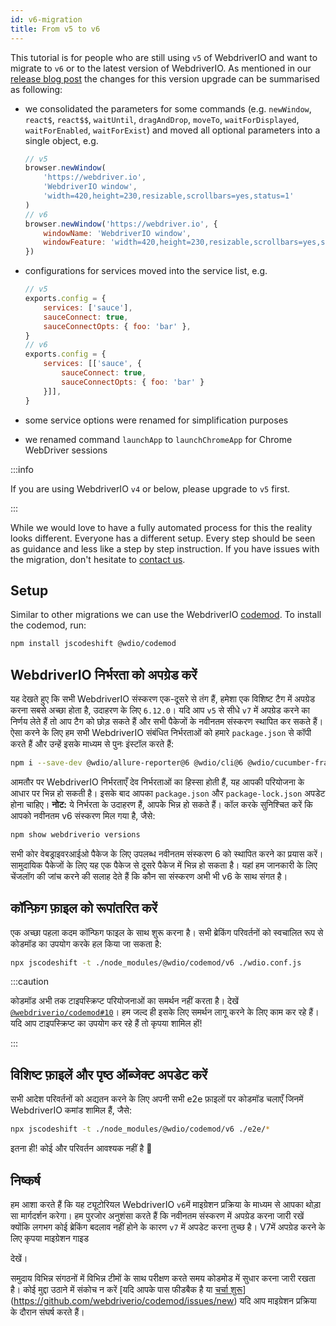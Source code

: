 ```yaml
---
id: v6-migration
title: From v5 to v6
---
```


This tutorial is for people who are still using `v5` of WebdriverIO and want to migrate to `v6` or to the latest version of WebdriverIO. As mentioned in our [release blog post](https://webdriver.io/blog/2020/03/26/webdriverio-v6-released) the changes for this version upgrade can be summarised as following:

- we consolidated the parameters for some commands (e.g. `newWindow`, `react$`, `react$$`, `waitUntil`, `dragAndDrop`, `moveTo`, `waitForDisplayed`, `waitForEnabled`, `waitForExist`) and moved all optional parameters into a single object, e.g.

    ```js
    // v5
    browser.newWindow(
        'https://webdriver.io',
        'WebdriverIO window',
        'width=420,height=230,resizable,scrollbars=yes,status=1'
    )
    // v6
    browser.newWindow('https://webdriver.io', {
        windowName: 'WebdriverIO window',
        windowFeature: 'width=420,height=230,resizable,scrollbars=yes,status=1'
    })
    ```

- configurations for services moved into the service list, e.g.

    ```js
    // v5
    exports.config = {
        services: ['sauce'],
        sauceConnect: true,
        sauceConnectOpts: { foo: 'bar' },
    }
    // v6
    exports.config = {
        services: [['sauce', {
            sauceConnect: true,
            sauceConnectOpts: { foo: 'bar' }
        }]],
    }
    ```

- some service options were renamed for simplification purposes
- we renamed command `launchApp` to `launchChromeApp` for Chrome WebDriver sessions

:::info

If you are using WebdriverIO `v4` or below, please upgrade to `v5` first.

:::

While we would love to have a fully automated process for this the reality looks different. Everyone has a different setup. Every step should be seen as guidance and less like a step by step instruction. If you have issues with the migration, don't hesitate to [contact us](https://github.com/webdriverio/codemod/discussions/new).

## Setup

Similar to other migrations we can use the WebdriverIO [codemod](https://github.com/webdriverio/codemod). To install the codemod, run:

```sh
npm install jscodeshift @wdio/codemod
```

## WebdriverIO निर्भरता को अपग्रेड करें

यह देखते हुए कि सभी WebdriverIO संस्करण एक-दूसरे से तंग हैं, हमेशा एक विशिष्ट टैग में अपग्रेड करना सबसे अच्छा होता है, उदाहरण के लिए `6.12.0`। यदि आप `v5` से सीधे `v7` में अपग्रेड करने का निर्णय लेते हैं तो आप टैग को छोड़ सकते हैं और सभी पैकेजों के नवीनतम संस्करण स्थापित कर सकते हैं। ऐसा करने के लिए हम सभी WebdriverIO संबंधित निर्भरताओं को हमारे `package.json` से कॉपी करते हैं और उन्हें इसके माध्यम से पुनः इंस्टॉल करते हैं:

```sh
npm i --save-dev @wdio/allure-reporter@6 @wdio/cli@6 @wdio/cucumber-framework@6 @wdio/local-runner@6 @wdio/spec-reporter@6 @wdio/sync@6 wdio-chromedriver-service@6 webdriverio@6
```

आमतौर पर WebdriverIO निर्भरताएँ देव निर्भरताओं का हिस्सा होती हैं, यह आपकी परियोजना के आधार पर भिन्न हो सकती है। इसके बाद आपका `package.json` और `package-lock.json` अपडेट होना चाहिए। __नोट:__ ये निर्भरता के उदाहरण हैं, आपके भिन्न हो सकते हैं। कॉल करके सुनिश्चित करें कि आपको नवीनतम v6 संस्करण मिल गया है, जैसे:

```sh
npm show webdriverio versions
```

सभी कोर वेबड्राइवरआईओ पैकेज के लिए उपलब्ध नवीनतम संस्करण 6 को स्थापित करने का प्रयास करें। सामुदायिक पैकेजों के लिए यह एक पैकेज से दूसरे पैकेज में भिन्न हो सकता है। यहां हम जानकारी के लिए चेंजलॉग की जांच करने की सलाह देते हैं कि कौन सा संस्करण अभी भी v6 के साथ संगत है।

## कॉन्फ़िग फ़ाइल को रूपांतरित करें

एक अच्छा पहला कदम कॉन्फिग फाइल के साथ शुरू करना है। सभी ब्रेकिंग परिवर्तनों को स्वचालित रूप से कोडमॉड का उपयोग करके हल किया जा सकता है:

```sh
npx jscodeshift -t ./node_modules/@wdio/codemod/v6 ./wdio.conf.js
```

:::caution

कोडमॉड अभी तक टाइपस्क्रिप्ट परियोजनाओं का समर्थन नहीं करता है। देखें [`@webdriverio/codemod#10`](https://github.com/webdriverio/codemod/issues/10)। हम जल्द ही इसके लिए समर्थन लागू करने के लिए काम कर रहे हैं। यदि आप टाइपस्क्रिप्ट का उपयोग कर रहे हैं तो कृपया शामिल हों!

:::

## विशिष्ट फ़ाइलें और पृष्ठ ऑब्जेक्ट अपडेट करें

सभी आदेश परिवर्तनों को अद्यतन करने के लिए अपनी सभी e2e फ़ाइलों पर कोडमॉड चलाएँ जिनमें WebdriverIO कमांड शामिल हैं, जैसे:

```sh
npx jscodeshift -t ./node_modules/@wdio/codemod/v6 ./e2e/*
```

इतना ही! कोई और परिवर्तन आवश्यक नहीं है 🎉

## निष्कर्ष

हम आशा करते हैं कि यह ट्यूटोरियल WebdriverIO `v6`में माइग्रेशन प्रक्रिया के माध्यम से आपका थोड़ा सा मार्गदर्शन करेगा। हम पुरजोर अनुशंसा करते हैं कि नवीनतम संस्करण में अपग्रेड करना जारी रखें क्योंकि लगभग कोई ब्रेकिंग बदलाव नहीं होने के कारण `v7` में अपडेट करना तुच्छ है। V7</a>में अपग्रेड करने के लिए कृपया माइग्रेशन गाइड

देखें।</p> 

समुदाय विभिन्न संगठनों में विभिन्न टीमों के साथ परीक्षण करते समय कोडमोड में सुधार करना जारी रखता है। कोई मुद्दा उठाने में संकोच न करें [यदि आपके पास फीडबैक है या [चर्चा शुरू](https://github.com/webdriverio/codemod/discussions/new)](https://github.com/webdriverio/codemod/issues/new) यदि आप माइग्रेशन प्रक्रिया के दौरान संघर्ष करते हैं।
